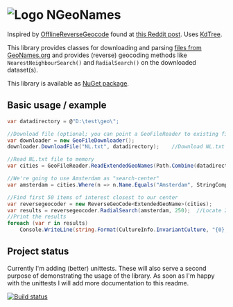 # ![Logo](https://raw.githubusercontent.com/RobThree/NGeoNames/master/icon.png) NGeoNames

Inspired by [OfflineReverseGeocode](https://github.com/AReallyGoodName/OfflineReverseGeocode) found at [this Reddit post](http://www.reddit.com/r/programming/comments/281msj/). Uses [KdTree](https://github.com/codeandcats/KdTree).

This library provides classes for downloading and parsing [files from GeoNames.org](download.geonames.org/export/dump/) and provides (reverse) geocoding methods like `NearestNeighbourSearch()` and `RadialSearch()` on the downloaded dataset(s).

This library is available as [NuGet package](https://www.nuget.org/packages/NGeoNames/).

## Basic usage / example

```c#
var datadirectory = @"D:\test\geo\";

//Download file (optional; you can point a GeoFileReader to existing files ofcourse)
var downloader = new GeoFileDownloader();
downloader.DownloadFile("NL.txt", datadirectory);    //Download NL.txt to D:\test\geo\

//Read NL.txt file to memory
var cities = GeoFileReader.ReadExtendedGeoNames(Path.Combine(datadirectory, "NL.txt")).ToArray();   //"Materialize" file to memory by calling ToArray()

//We're going to use Amsterdam as "search-center"
var amsterdam = cities.Where(n => n.Name.Equals("Amsterdam", StringComparison.OrdinalIgnoreCase) && n.FeatureCode.Equals("PPLC")).First();

//Find first 50 items of interest closest to our center
var reversegeocoder = new ReverseGeoCode<ExtendedGeoName>(cities);
var results = reversegeocoder.RadialSearch(amsterdam, 250);  //Locate 250 geo-items near the center of Amsterdam
//Print the results
foreach (var r in results)
    Console.WriteLine(string.Format(CultureInfo.InvariantCulture, "{0}, {1} {2} ({3:F4}Km)", r.Latitude, r.Longitude, r.Name, r.DistanceTo(amsterdam)));
```

## Project status

Currently I'm adding (better) unittests. These will also serve a second purpose of demonstrating the usage of the library. As soon as I'm happy with the unittests I will add more documentation to this readme.

[![Build status](https://ci.appveyor.com/api/projects/status/mkmbxvm1w0mxaifv)](https://ci.appveyor.com/project/RobIII/ngeonames)
